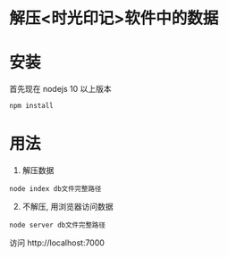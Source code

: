 # 解压<时光印记>软件中的数据

# 安装

首先现在 nodejs 10 以上版本

`npm install`


# 用法

1. 解压数据

`node index db文件完整路径`

2. 不解压, 用浏览器访问数据

`node server db文件完整路径`

访问 http://localhost:7000
